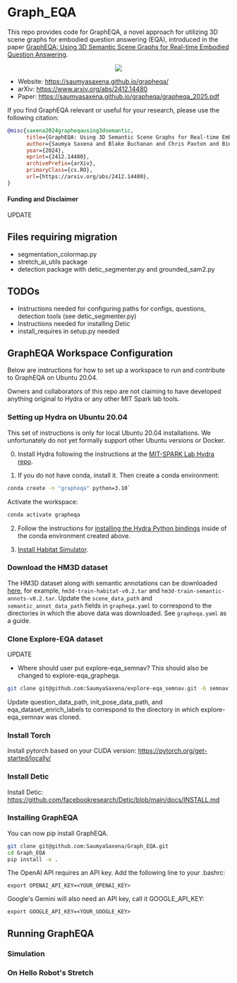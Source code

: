 # Graph_EQA
This repo provides code for GraphEQA, a novel approach for utilizing 3D scene graphs for embodied question answering (EQA), introduced in the paper [GraphEQA: Using 3D Semantic Scene Graphs for Real-time Embodied Question Answering](https://www.arxiv.org/abs/2412.14480).

<div align="center">
    <img src="doc/grapheqa.gif">
</div>

* Website: https://saumyasaxena.github.io/grapheqa/
* arXiv: https://www.arxiv.org/abs/2412.14480
* Paper: https://saumyasaxena.github.io/grapheqa/grapheqa_2025.pdf

If you find GraphEQA relevant or useful for your research, please use the following citation:

```bibtex
@misc{saxena2024grapheqausing3dsemantic,
      title={GraphEQA: Using 3D Semantic Scene Graphs for Real-time Embodied Question Answering}, 
      author={Saumya Saxena and Blake Buchanan and Chris Paxton and Bingqing Chen and Narunas Vaskevicius and Luigi Palmieri and Jonathan Francis and Oliver Kroemer},
      year={2024},
      eprint={2412.14480},
      archivePrefix={arXiv},
      primaryClass={cs.RO},
      url={https://arxiv.org/abs/2412.14480}, 
}
```

#### Funding and Disclaimer
UPDATE

## Files requiring migration
* segmentation_colormap.py
* stretch_ai_utils package
* detection package with detic_segmenter.py and grounded_sam2.py

## TODOs
* Instructions needed for configuring paths for configs, questions, detection tools (see detic_segmenter.py)
* Instructions needed for installing Detic
* install_requires in setup.py needed

## GraphEQA Workspace Configuration
Below are instructions for how to set up a workspace to run and contribute to GraphEQA on Ubuntu 20.04.

Owners and collaborators of this repo are not claiming to have developed anything original to Hydra or any other MIT Spark lab tools.

### Setting up Hydra on Ubuntu 20.04
This set of instructions is only for local Ubuntu 20.04 installations. We unfortunately do not yet formally support other Ubuntu versions or Docker.

0) Install Hydra following the instructions at the [MIT-SPARK Lab Hydra repo](https://github.com/MIT-SPARK/Hydra?tab=readme-ov-file).

1) If you do not have conda, install it. Then create a conda environment:

``` bash
conda create -n "grapheqa" python=3.10`
```

Activate the workspace:

``` bash
conda activate grapheqa
```

2) Follow the instructions for [installing the Hydra Python bindings](https://github.com/MIT-SPARK/Hydra/blob/main/python/README.md) inside of the conda environment created above. 

3) [Install Habitat Simulator](https://github.com/facebookresearch/habitat-sim#installation).

### Download the HM3D dataset
The HM3D dataset along with semantic annotations can be downloaded [here](https://github.com/matterport/habitat-matterport-3dresearch), for example, `hm3d-train-habitat-v0.2.tar` and `hm3d-train-semantic-annots-v0.2.tar`. Update the `scene_data_path` and `semantic_annot_data_path` fields in `grapheqa.yaml` to correspond to the directories in which the above data was downloaded. See `grapheqa.yaml` as a guide.

### Clone Explore-EQA dataset
UPDATE
* Where should user put explore-eqa_semnav? This should also be changed to explore-eqa_grapheqa.

```bash
git clone git@github.com:SaumyaSaxena/explore-eqa_semnav.git -b semnav
```

Update question_data_path, init_pose_data_path, and eqa_dataset_enrich_labels to correspond to the directory in which explore-eqa_semnav was cloned.

### Install Torch
Install pytorch based on your CUDA version: https://pytorch.org/get-started/locally/

### Install Detic
Install Detic: https://github.com/facebookresearch/Detic/blob/main/docs/INSTALL.md

### Installing GraphEQA
You can now pip install GraphEQA.

```bash
git clone git@github.com:SaumyaSaxena/Graph_EQA.git
cd Graph_EQA
pip install -e .
```

The OpenAI API requires an API key. Add the following line to your .bashrc:

`export OPENAI_API_KEY=<YOUR_OPENAI_KEY>`

Google's Gemini will also need an API key, call it GOOGLE_API_KEY:

`export GOOGLE_API_KEY=<YOUR_GOOGLE_KEY>`

## Running GraphEQA

### Simulation

### On Hello Robot's Stretch
